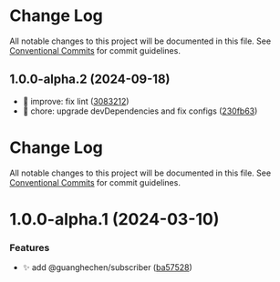 # Change Log

All notable changes to this project will be documented in this file. See
[Conventional Commits](https://conventionalcommits.org) for commit guidelines.

## 1.0.0-alpha.2 (2024-09-18)

- :rotating_light: improve: fix lint ([3083212](https://github.com/guanghechen/sora/commit/3083212))
- :wrench: chore: upgrade devDependencies and fix configs
  ([230fb63](https://github.com/guanghechen/sora/commit/230fb63))

# Change Log

All notable changes to this project will be documented in this file. See
[Conventional Commits](https://conventionalcommits.org) for commit guidelines.

# 1.0.0-alpha.1 (2024-03-10)

### Features

- ✨ add @guanghechen/subscriber
  ([ba57528](https://github.com/guanghechen/sora/commit/ba575283cd159e21896dfab062eff0b5da216757))
